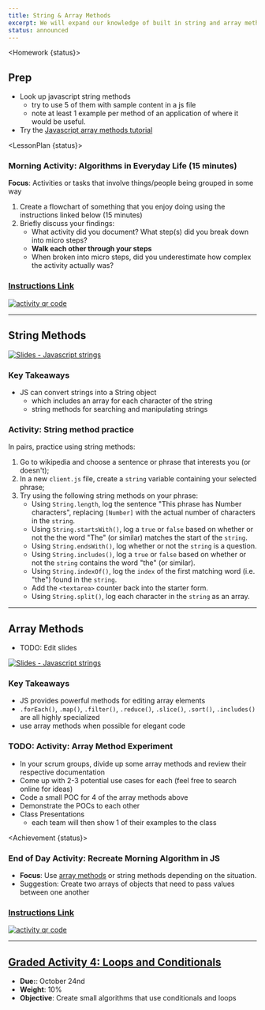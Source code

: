 ```yaml
---
title: String & Array Methods
excerpt: We will expand our knowledge of built in string and array methods by comparing the two.
status: announced
---
```


<script>
	import Homework from "$lib/components/Homework.svelte";
	import LessonPlan from "$lib/components/LessonPlan.svelte";
	import Achievement from "$lib/components/Achievement.svelte";
</script>

<Homework {status}>

<h2>Prep</h2>

- Look up javascript string methods
  - try to use 5 of them with sample content in a js file
  - note at least 1 example per method of an application of where it would be useful.
- Try the [Javascript array methods tutorial](https://www.freecodecamp.org/news/complete-introduction-to-the-most-useful-javascript-array-methods/)

</Homework>

<LessonPlan {status}>

### Morning Activity: Algorithms in Everyday Life (15 minutes)

**Focus**: Activities or tasks that involve things/people being grouped in some way

1. Create a flowchart of something that you enjoy doing using the instructions linked below (15 minutes)
2. Briefly discuss your findings:
   - What activity did you document? What step(s) did you break down into micro steps?
   - **Walk each other through your steps**
   - When broken into micro steps, did you underestimate how complex the activity actually was?

<a href="https://gist.github.com/lilyx13/423ffbe6e8da87497b134985ba90ab15">
  <h3>Instructions Link</h3>
  <img src="/images/qr-codes/algorithm-activity.png" alt="activity qr code" class="w-48">
</a>

---

<h2>String Methods</h2>

[![Slides - Javascript strings](/images/slides/cpnt-262/js-strings.png)](/slides/cpnt-262/js-strings)

### Key Takeaways

- JS can convert strings into a String object
  - which includes an array for each character of the string
  - string methods for searching and manipulating strings

### Activity: String method practice

In pairs, practice using string methods:

1. Go to wikipedia and choose a sentence or phrase that interests you (or doesn't);
2. In a new `client.js` file, create a `string` variable containing your selected phrase;
3. Try using the following string methods on your phrase:
   - Using `String.length`, log the sentence "This phrase has Number characters", replacing `[Number]` with the actual number of characters in the `string`.
   - Using `String.startsWith()`, log a `true` or `false` based on whether or not the the word "The" (or similar) matches the start of the `string`.
   - Using `String.endsWith()`, log whether or not the `string` is a question.
   - Using `String.includes()`, log a `true` or `false` based on whether or not the `string` contains the word "the" (or similar).
   - Using `String.indexOf()`, log the `index` of the first matching word (i.e. "the") found in the `string`.
   - Add the `<textarea>` counter back into the starter form.
   - Using `String.split()`, log each character in the `string` as an array.

---

<h2>Array Methods</h2>

- TODO: Edit slides

[![Slides - Javascript strings](/images/slides/cpnt-262/js-higher-order-array-methods.png)](/slides/cpnt-262/js-higher-order-array-methods)

### Key Takeaways

- JS provides powerful methods for editing array elements
- `.forEach()`, `.map()`, `.filter()`, `.reduce()`, `.slice()`, `.sort()`, `.includes()` are all highly specialized
- use array methods when possible for elegant code

### TODO: Activity: Array Method Experiment

- In your scrum groups, divide up some array methods and review their respective documentation
- Come up with 2-3 potential use cases for each (feel free to search online for ideas)
- Code a small POC for 4 of the array methods above
- Demonstrate the POCs to each other
- Class Presentations
  - each team will then show 1 of their examples to the class

</LessonPlan>

<Achievement {status}>

### End of Day Activity: Recreate Morning Algorithm in JS

- **Focus**: Use [array methods](https://developer.mozilla.org/en-US/docs/Web/JavaScript/Reference/Global_Objects/Array) or string methods depending on the situation.
- Suggestion: Create two arrays of objects that need to pass values between one another

<a href="https://gist.github.com/lilyx13/c81f1e72f83586efcd97206b806fd494">
  <h3>Instructions Link</h3>
  <img src="/images/qr-codes/algorithm-followup-activity.png" alt="activity qr code" class="w-48">
</a>

---

<h2><a href="/courses/cpnt-262/assessments/activity-4">Graded Activity 4: Loops and Conditionals</a></h2>

- **Due:**: October 24nd
- **Weight**: 10%
- **Objective**: Create small algorithms that use conditionals and loops

</Achievement>

